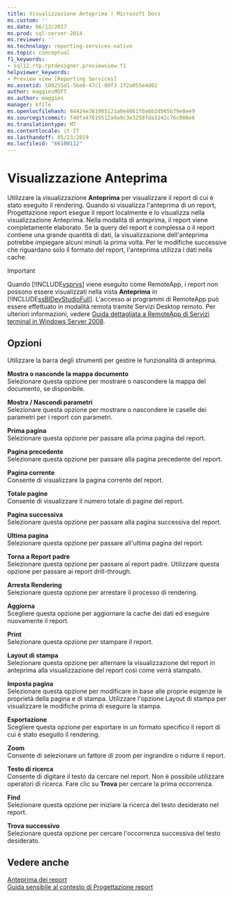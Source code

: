 ```yaml
---
title: Visualizzazione Anteprima | Microsoft Docs
ms.custom: ''
ms.date: 06/13/2017
ms.prod: sql-server-2014
ms.reviewer: ''
ms.technology: reporting-services-native
ms.topic: conceptual
f1_keywords:
- sql12.rtp.rptdesigner.previewview.f1
helpviewer_keywords:
- Preview view [Reporting Services]
ms.assetid: 108255d1-5be8-47c1-80f3-1f2a055e4d02
author: maggiesMSFT
ms.author: maggies
manager: kfile
ms.openlocfilehash: 84424e361905121a0e4061f0a6b2d565b79e8ee9
ms.sourcegitcommit: f40fa47619512a9a9c3e3258fda3242c76c008e6
ms.translationtype: MT
ms.contentlocale: it-IT
ms.lasthandoff: 05/23/2019
ms.locfileid: "66100112"
---
```

# <a name="preview-view"></a>Visualizzazione Anteprima
  Utilizzare la visualizzazione **Anteprima** per visualizzare il report di cui è stato eseguito il rendering. Quando si visualizza l'anteprima di un report, Progettazione report esegue il report localmente e lo visualizza nella visualizzazione Anteprima. Nella modalità di anteprima, il report viene completamente elaborato. Se la query del report è complessa o il report contiene una grande quantità di dati, la visualizzazione dell'anteprima potrebbe impiegare alcuni minuti la prima volta. Per le modifiche successive che riguardano solo il formato del report, l'anteprima utilizza i dati nella cache.  
  
> [!IMPORTANT]  
>  Quando [!INCLUDE[vsprvs](../../includes/vsprvs-md.md)] viene eseguito come RemoteApp, i report non possono essere visualizzati nella vista **Anteprima** in [!INCLUDE[ssBIDevStudioFull](../../includes/ssbidevstudiofull-md.md)]. L'accesso ai programmi di RemoteApp può essere effettuato in modalità remota tramite Servizi Desktop remoto. Per ulteriori informazioni, vedere [Guida dettagliata a RemoteApp di Servizi terminal in Windows Server 2008](https://technet.microsoft.com/library/cc730673\(WS.10\).aspx).  
  
## <a name="options"></a>Opzioni  
 Utilizzare la barra degli strumenti per gestire le funzionalità di anteprima.  
  
 **Mostra o nasconde la mappa documento**  
 Selezionare questa opzione per mostrare o nascondere la mappa del documento, se disponibile.  
  
 **Mostra / Nascondi parametri**  
 Selezionare questa opzione per mostrare o nascondere le caselle dei parametri per i report con parametri.  
  
 **Prima pagina**  
 Selezionare questa opzione per passare alla prima pagina del report.  
  
 **Pagina precedente**  
 Selezionare questa opzione per passare alla pagina precedente del report.  
  
 **Pagina corrente**  
 Consente di visualizzare la pagina corrente del report.  
  
 **Totale pagine**  
 Consente di visualizzare il numero totale di pagine del report.  
  
 **Pagina successiva**  
 Selezionare questa opzione per passare alla pagina successiva del report.  
  
 **Ultima pagina**  
 Selezionare questa opzione per passare all'ultima pagina del report.  
  
 **Torna a Report padre**  
 Selezionare questa opzione per passare al report padre. Utilizzare questa opzione per passare ai report drill-through.  
  
 **Arresta Rendering**  
 Selezionare questa opzione per arrestare il processo di rendering.  
  
 **Aggiorna**  
 Scegliere questa opzione per aggiornare la cache dei dati ed eseguire nuovamente il report.  
  
 **Print**  
 Selezionare questa opzione per stampare il report.  
  
 **Layout di stampa**  
 Selezionare questa opzione per alternare la visualizzazione del report in anteprima alla visualizzazione del report così come verrà stampato.  
  
 **Imposta pagina**  
 Selezionare questa opzione per modificare in base alle proprie esigenze le proprietà della pagina e di stampa. Utilizzare l'opzione Layout di stampa per visualizzare le modifiche prima di eseguire la stampa.  
  
 **Esportazione**  
 Scegliere questa opzione per esportare in un formato specifico il report di cui è stato eseguito il rendering.  
  
 **Zoom**  
 Consente di selezionare un fattore di zoom per ingrandire o ridurre il report.  
  
 **Testo di ricerca**  
 Consente di digitare il testo da cercare nel report. Non è possibile utilizzare operatori di ricerca. Fare clic su **Trova** per cercare la prima occorrenza.  
  
 **Find**  
 Selezionare questa opzione per iniziare la ricerca del testo desiderato nel report.  
  
 **Trova successivo**  
 Selezionare questa opzione per cercare l'occorrenza successiva del testo desiderato.  
  
## <a name="see-also"></a>Vedere anche  
 [Anteprima dei report](../reports/previewing-reports.md)   
 [Guida sensibile al contesto di Progettazione report](report-designer-f1-help.md)  
  
  
